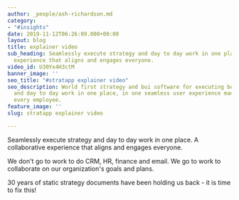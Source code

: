 ```yaml
---
author: _people/ash-richardson.md
category:
- "#insights"
date: 2019-11-12T06:26:09.000+00:00
layout: blog
title: explainer video
sub_heading: Seamlessly execute strategy and day to day work in one place.  A collaborative
  experience that aligns and engages everyone.
video_id: U30Yx4H3ctM
banner_image: ''
seo_title: "#stratapp explainer video"
seo_description: World first strategy and bui software for executing both strategy
  and day to day work in one place, in one seamless user experience made easy for
  every employee.
feature_image: ''
slug: stratapp explainer video

---
```

Seamlessly execute strategy and day to day work in one place.  A collaborative experience that aligns and engages everyone.

We don't go to work to do CRM, HR, finance and email.  We go to work to collaborate on our organization's goals and plans.

30 years of static strategy documents have been holding us back - it is time to fix this!
